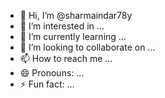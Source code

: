 - 👋 Hi, I’m @sharmaindar78y
- 👀 I’m interested in ...
- 🌱 I’m currently learning ...
- 💞️ I’m looking to collaborate on ...
- 📫 How to reach me ...
- 😄 Pronouns: ...
- ⚡ Fun fact: ...

<!---
sharmaindar78y/sharmaindar78y is a ✨ special ✨ repository because its `README.md` (this file) appears on your GitHub profile.
You can click the Preview link to take a look at your changes.
--->
